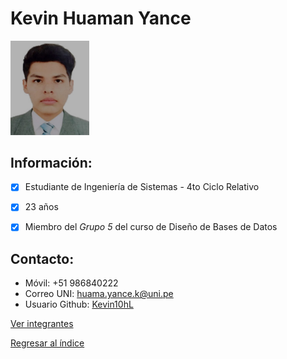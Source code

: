 # Kevin Huaman Yance

<img src="HuamanKevin.jpeg" alt="Huaman Yance Kevin" style="width: 25%; height: auto;" />

 ## **Información:**
- [x] Estudiante de Ingeniería de Sistemas - 4to Ciclo Relativo
- [x] 23 años
- [x] Miembro del *Grupo 5* del curso de Diseño de Bases de Datos


 ## **Contacto:**

  * Móvil: +51 986840222
  * Correo UNI: huama.yance.k@uni.pe
  * Usuario Github: [Kevin10hL](https://github.com/Kevin10h)

[Ver integrantes](../Integrantes.md)

[Regresar al índice](../../README.md)
